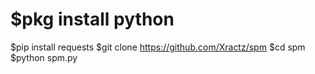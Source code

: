 # $pkg install python
$pip install requests
$git clone https://github.com/Xractz/spm
$cd spm
$python spm.py
